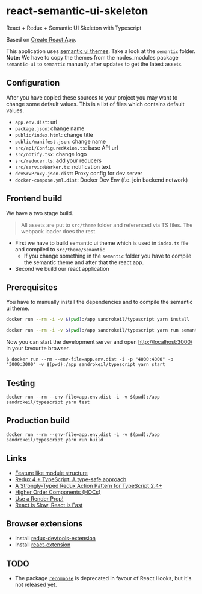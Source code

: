 # react-semantic-ui-skeleton

React + Redux + Semantic UI Skeleton with Typescript

Based on [Create React App](https://github.com/facebook/create-react-app).

This application uses [semantic ui themes](https://semantic-ui.com/usage/theming.html). Take a look at the `semantic` folder.
**Note:** We have to copy the themes from the nodes_modules package `semantic-ui` to `semantic` manually after updates to get the latest assets.

## Configuration
After you have copied these sources to your project you may want to change some default values.
This is a list of files which contains default values.

- `app.env.dist`: url
- `package.json`: change name
- `public/index.html`: change title
- `public/manifest.json`: change name
- `src/api/ConfiguredAxios.ts`: base API url
- `src/notify.tsx`: change logo
- `src/reducer.ts`: add your reducers
- `src/serviceWorker.ts`: notification text
- `devSrvProxy.json.dist`: Proxy config for dev server
- `docker-compose.yml.dist`: Docker Dev Env (f.e. join backend network)

## Frontend build
We have a two stage build.

> All assets are put to `src/theme` folder and referenced via TS files. The webpack loader does the rest.

- First we have to build semantic ui theme which is used in `index.ts` file and compiled to `src/theme/semantic`
  - If you change something in the `semantic` folder you have to compile the semantic theme and after that the react app.
- Second we build our react application

## Prerequisites
You have to manually install the dependencies and to compile the semantic ui theme.

```bash
docker run --rm -i -v $(pwd):/app sandrokeil/typescript yarn install

docker run --rm -i -v $(pwd):/app sandrokeil/typescript yarn run semantic
```

Now you can start the development server and open [http://localhost:3000/](http://localhost:3000/) in your favourite browser.

```
$ docker run --rm --env-file=app.env.dist -i -p "4000:4000" -p "3000:3000" -v $(pwd):/app sandrokeil/typescript yarn start
```

## Testing
```
docker run --rm --env-file=app.env.dist -i -v $(pwd):/app sandrokeil/typescript yarn test
```

## Production build
```
docker run --rm --env-file=app.env.dist -i -v $(pwd):/app sandrokeil/typescript yarn run build
```

## Links

- [Feature like module structure](https://www.robinwieruch.de/tips-to-learn-react-redux/#folderOrganization)
- [Redux 4 + TypeScript: A type-safe approach](https://resir014.xyz/posts/2018/07/06/redux-4-plus-typescript/)
- [A Strongly-Typed Redux Action Pattern for TypeScript 2.4+](https://spin.atomicobject.com/2017/07/24/redux-action-pattern-typescript/)
- [Higher Order Components (HOCs)](https://medium.com/@franleplant/react-higher-order-components-in-depth-cf9032ee6c3e)
- [Use a Render Prop!](https://cdb.reacttraining.com/use-a-render-prop-50de598f11ce)
- [React is Slow, React is Fast](https://marmelab.com/blog/2017/02/06/react-is-slow-react-is-fast.html)

## Browser extensions

- Install [redux-devtools-extension](https://github.com/zalmoxisus/redux-devtools-extension)
- Install [react-extension](https://chrome.google.com/webstore/detail/react-developer-tools/fmkadmapgofadopljbjfkapdkoienihi)

## TODO

- The package [`recompose`](https://github.com/acdlite/recompose) is deprecated in favour of React Hooks, but it's not released yet.